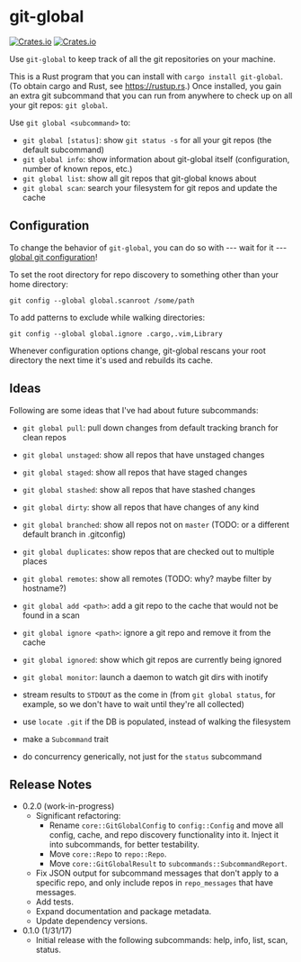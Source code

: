 # git-global

[![Crates.io](https://img.shields.io/crates/v/git-global.svg)](https://crates.io/crates/git-global)
[![Crates.io](https://img.shields.io/crates/d/git-global.svg)](https://crates.io/crates/git-global)

Use `git-global` to keep track of all the git repositories on your machine.

This is a Rust program that you can install with `cargo install git-global`. (To
obtain cargo and Rust, see https://rustup.rs.) Once installed, you gain an extra
git subcommand that you can run from anywhere to check up on all your git repos:
`git global`.

Use `git global <subcommand>` to:

* `git global [status]`: show `git status -s` for all your git repos (the
  default subcommand)
* `git global info`: show information about git-global itself (configuration,
  number of known repos, etc.)
* `git global list`: show all git repos that git-global knows about
* `git global scan`: search your filesystem for git repos and update the cache

## Configuration

To change the behavior of `git-global`, you can do so with --- wait for it ---
[global git
configuration](https://git-scm.com/book/en/v2/Customizing-Git-Git-Configuration)!

To set the root directory for repo discovery to something other than your home
directory:
```
git config --global global.scanroot /some/path
```

To add patterns to exclude while walking directories:
```
git config --global global.ignore .cargo,.vim,Library
```

Whenever configuration options change, git-global rescans your root directory
the next time it's used and rebuilds its cache.

## Ideas

Following are some ideas that I've had about future subcommands:

* `git global pull`: pull down changes from default tracking branch for clean repos

* `git global unstaged`: show all repos that have unstaged changes
* `git global staged`: show all repos that have staged changes
* `git global stashed`: show all repos that have stashed changes
* `git global dirty`: show all repos that have changes of any kind
* `git global branched`: show all repos not on `master` (TODO: or a different
  default branch in .gitconfig)
* `git global duplicates`: show repos that are checked out to multiple places
* `git global remotes`: show all remotes (TODO: why? maybe filter by hostname?)

* `git global add <path>`: add a git repo to the cache that would not be found in a scan
* `git global ignore <path>`: ignore a git repo and remove it from the cache
* `git global ignored`: show which git repos are currently being ignored
* `git global monitor`: launch a daemon to watch git dirs with inotify

* stream results to `STDOUT` as the come in (from `git global status`, for
  example, so we don't have to wait until they're all collected)
* use `locate .git` if the DB is populated, instead of walking the filesystem
* make a `Subcommand` trait
* do concurrency generically, not just for the `status` subcommand

## Release Notes

* 0.2.0 (work-in-progress)
  * Significant refactoring:
    * Rename `core::GitGlobalConfig` to `config::Config` and move all config,
      cache, and repo discovery functionality into it. Inject it into subcommands,
      for better testability.
    * Move `core::Repo` to `repo::Repo`.
    * Move `core::GitGlobalResult` to `subcommands::SubcommandReport`.
  * Fix JSON output for subcommand messages that don't apply to a specific repo,
    and only include repos in `repo_messages` that have messages.
  * Add tests.
  * Expand documentation and package metadata.
  * Update dependency versions.
* 0.1.0 (1/31/17)
  * Initial release with the following subcommands: help, info, list, scan, status.
